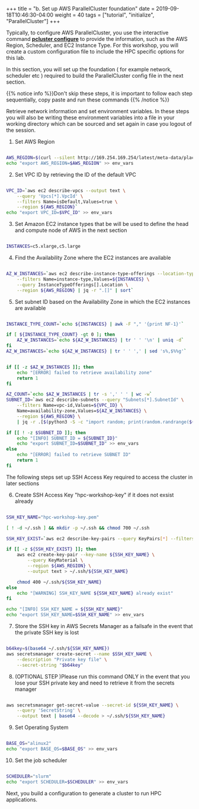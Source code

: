 +++
title = "b. Set up AWS ParallelCluster foundation"
date = 2019-09-18T10:46:30-04:00
weight = 40
tags = \["tutorial", "initialize", "ParallelCluster"\]
+++

Typically, to configure AWS ParallelCluster, you use the interactive command [**pcluster configure**](https://docs.aws.amazon.com/parallelcluster/latest/ug/getting-started-configuring-parallelcluster.html) to provide the information, such as the AWS Region, Scheduler, and EC2 Instance Type.
For this workshop, you will create a custom configuration file to include the HPC specific options for this lab.

In this section, you will set up the foundation ( for example network, scheduler etc ) required to build the ParallelCluster config file in the next section.

{{% notice info %}}Don't skip these steps, it is important to follow each step sequentially, copy paste and run these commands
{{% /notice %}}

Retrieve network information and set environment variables. In these steps you will also be writing these environment variables into a file in your working directory which can be sourced and set again in case you logout of the session.

1. Set AWS Region

```bash

AWS_REGION=$(curl --silent http://169.254.169.254/latest/meta-data/placement/region)
echo "export AWS_REGION=$AWS_REGION" >> env_vars

```

2. Set VPC ID by retrieving the ID of the default VPC

```bash

VPC_ID=`aws ec2 describe-vpcs --output text \
    --query 'Vpcs[*].VpcId' \
    --filters Name=isDefault,Values=true \
    --region ${AWS_REGION}`
echo "export VPC_ID=$VPC_ID" >> env_vars
```

3. Set Amazon EC2 instance types that be will be used to define the head and compute node of AWS in the next section

```bash

INSTANCES=c5.xlarge,c5.large

```

4. Find the Availability Zone where the EC2 instances are available

```bash

AZ_W_INSTANCES=`aws ec2 describe-instance-type-offerings --location-type "availability-zone" \
    --filters Name=instance-type,Values=${INSTANCES} \
    --query InstanceTypeOfferings[].Location \
    --region ${AWS_REGION} | jq -r ".[]" | sort`

```

5. Set subnet ID based on the Availability Zone in which the EC2 instances are available

```bash

INSTANCE_TYPE_COUNT=`echo ${INSTANCES} | awk -F "," '{print NF-1}'`

if [ ${INSTANCE_TYPE_COUNT} -gt 0 ]; then
    AZ_W_INSTANCES=`echo ${AZ_W_INSTANCES} | tr ' ' '\n' | uniq -d`
fi
AZ_W_INSTANCES=`echo ${AZ_W_INSTANCES} | tr ' ' ',' | sed 's%,$%%g'`


if [[ -z $AZ_W_INSTANCES ]]; then
    echo "[ERROR] failed to retrieve availability zone"
    return 1
fi

AZ_COUNT=`echo $AZ_W_INSTANCES | tr -s ',' ' ' | wc -w`
SUBNET_ID=`aws ec2 describe-subnets --query "Subnets[*].SubnetId" \
    --filters Name=vpc-id,Values=${VPC_ID} \
    Name=availability-zone,Values=${AZ_W_INSTANCES} \
    --region ${AWS_REGION} \
    | jq -r .[$(python3 -S -c "import random; print(random.randrange(${AZ_COUNT}))")]`

if [[ ! -z $SUBNET_ID ]]; then
    echo "[INFO] SUBNET_ID = ${SUBNET_ID}"
    echo "export SUBNET_ID=$SUBNET_ID" >> env_vars
else
    echo "[ERROR] failed to retrieve SUBNET ID"
    return 1
fi

```

The following steps set up SSH Access Key required to access the cluster in later sections

6. Create SSH Access Key "hpc-workshop-key" if it does not exsist already

```bash

SSH_KEY_NAME="hpc-workshop-key.pem"

[ ! -d ~/.ssh ] && mkdir -p ~/.ssh && chmod 700 ~/.ssh

SSH_KEY_EXIST=`aws ec2 describe-key-pairs --query KeyPairs[*] --filters Name=key-name,Values=${SSH_KEY_NAME} --region ${AWS_REGION} | jq "select(length > 0)"`

if [[ -z ${SSH_KEY_EXIST} ]]; then
    aws ec2 create-key-pair --key-name ${SSH_KEY_NAME} \
        --query KeyMaterial \
        --region ${AWS_REGION} \
        --output text > ~/.ssh/${SSH_KEY_NAME}

    chmod 400 ~/.ssh/${SSH_KEY_NAME}
else
    echo "[WARNING] SSH_KEY_NAME ${SSH_KEY_NAME} already exist"
fi

echo "[INFO] SSH_KEY_NAME = ${SSH_KEY_NAME}"
echo "export SSH_KEY_NAME=$SSH_KEY_NAME" >> env_vars
```

7. Store the SSH key in AWS Secrets Manager as a failsafe in the event that the private SSH key is lost

```bash

b64key=$(base64 ~/.ssh/${SSH_KEY_NAME})
aws secretsmanager create-secret --name $SSH_KEY_NAME \
    --description "Private key file" \
    --secret-string "$b64key"

```

8. (OPTIONAL STEP )Please run this command ONLY in the event that you lose your SSH private key and need to retrieve it from the secrets manager

```bash

aws secretsmanager get-secret-value --secret-id ${SSH_KEY_NAME} \
    --query 'SecretString' \
    --output text | base64 --decode > ~/.ssh/${SSH_KEY_NAME}
```

9. Set Operating System

```bash

BASE_OS="alinux2"
echo "export BASE_OS=$BASE_OS" >> env_vars
```

10. Set the job scheduler

```bash

SCHEDULER="slurm"
echo "export SCHEDULER=$SCHEDULER" >> env_vars
```

Next, you build a configuration to generate a cluster to run  HPC applications.
